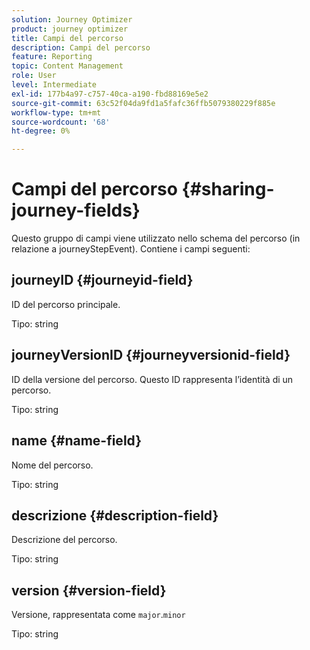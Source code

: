 ```yaml
---
solution: Journey Optimizer
product: journey optimizer
title: Campi del percorso
description: Campi del percorso
feature: Reporting
topic: Content Management
role: User
level: Intermediate
exl-id: 177b4a97-c757-40ca-a190-fbd88169e5e2
source-git-commit: 63c52f04da9fd1a5fafc36ffb5079380229f885e
workflow-type: tm+mt
source-wordcount: '68'
ht-degree: 0%

---
```


# Campi del percorso {#sharing-journey-fields}

Questo gruppo di campi viene utilizzato nello schema del percorso (in relazione a journeyStepEvent). Contiene i campi seguenti:

## journeyID {#journeyid-field}

ID del percorso principale.

Tipo: string

## journeyVersionID {#journeyversionid-field}

ID della versione del percorso. Questo ID rappresenta l’identità di un percorso.

Tipo: string

## name {#name-field}

Nome del percorso.

Tipo: string

## descrizione {#description-field}

Descrizione del percorso.

Tipo: string

## version {#version-field}

Versione, rappresentata come `major`.`minor`

Tipo: string
